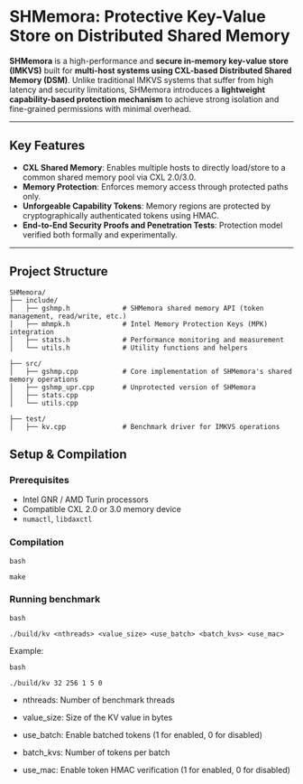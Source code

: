 # SHMemora: Protective Key-Value Store on Distributed Shared Memory

**SHMemora** is a high-performance and **secure in-memory key-value store (IMKVS)** built for **multi-host systems using CXL-based Distributed Shared Memory (DSM)**. Unlike traditional IMKVS systems that suffer from high latency and security limitations, SHMemora introduces a **lightweight capability-based protection mechanism** to achieve strong isolation and fine-grained permissions with minimal overhead.

---

## Key Features

- **CXL Shared Memory**: Enables multiple hosts to directly load/store to a common shared memory pool via CXL 2.0/3.0.
- **Memory Protection**: Enforces memory access through protected paths only.
- **Unforgeable Capability Tokens**: Memory regions are protected by cryptographically authenticated tokens using HMAC. 
- **End-to-End Security Proofs and Penetration Tests**: Protection model verified both formally and experimentally.

---

## Project Structure

```
SHMemora/
├── include/                
│   ├── gshmp.h             # SHMemora shared memory API (token management, read/write, etc.)
│   ├── mhmpk.h             # Intel Memory Protection Keys (MPK) integration
│   ├── stats.h             # Performance monitoring and measurement
│   └── utils.h             # Utility functions and helpers

├── src/                   
│   ├── gshmp.cpp           # Core implementation of SHMemora's shared memory operations
│   ├── gshmp_upr.cpp       # Unprotected version of SHMemora
│   ├── stats.cpp           
│   └── utils.cpp           

├── test/                  
│   ├── kv.cpp              # Benchmark driver for IMKVS operations
```

## Setup & Compilation

### Prerequisites

- Intel GNR / AMD Turin processors
- Compatible CXL 2.0 or 3.0 memory device
- `numactl`, `libdaxctl`

### Compilation

```
bash

make
```

### Running benchmark

```
bash

./build/kv <nthreads> <value_size> <use_batch> <batch_kvs> <use_mac>
```

Example:

```
bash

./build/kv 32 256 1 5 0
```
- nthreads: Number of benchmark threads

- value_size: Size of the KV value in bytes

- use_batch: Enable batched tokens (1 for enabled, 0 for disabled)

- batch_kvs: Number of tokens per batch

- use_mac: Enable token HMAC verification (1 for enabled, 0 for disabled)




